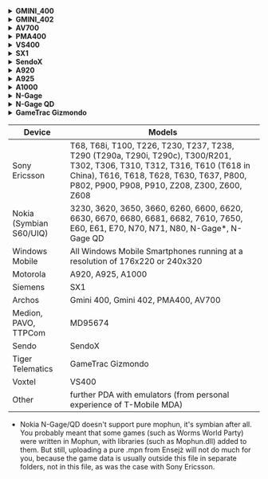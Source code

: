 <details>
<summary><b>GMINI_400</b></summary>

![Device](GMINI_400.jpg)

The Gmini is a series of portable audio and video players released by Archos.

* <b>Release date</b>: August 31, 2004
* <b>Storage</b>: 20GB
* <b>Display</b>: 2.2 "LCD 220 x 176 pixels, 262,000 colors and TV output.
</details>
<details>
<summary><b>GMINI_402</b></summary>

![Device](GMINI_402.jpg)

— The player includes a built-in game engine, Mophun for 3D-style games.

* <b>Release date</b>: July 12, 2005
</details>
<details>
<summary><b>AV700</b></summary>

![Device](AV700.jpg)

— The AV700 comes in 40, 80 or 100 gigabyte models. The built-in screen resolution is 420 by 234.

— The AV700 has a built-in Mophun gaming engine.

* <b>Release date</b>: May 23, 2005
</details>
<details>
<summary><b>PMA400</b></summary>

![Device](PMA400.jpg)

— The Archos PMA400 is a personal digital assistant (PDA) from Archos.

— Based on the Linux Qtopia Embedded operating system.

— Games using the Mophun engine

* <b>Release date</b>: January 2005
* <b>Storage</b>: 20/30GB
* <b>Display</b>: QVGA, touchscreen, LCD
</details>

<details>
<summary><b>VS400</b></summary>

![Devices](VS400.jpg)

— The phone supports both Java and Mophun. There is only one game in the Mophun folder, this is the Xfinity arcade game, which is well known to owners of Sony Ericsson phones. It was not possible to find any other games for this phone, on the official website of Mophun there was no mention of support for Voxtel devices, let's hope that this is temporary.

* <b>Release date</b>: October 2005
</details>
<details>
<summary><b>SX1</b></summary>

![Devices](SX1.jpg)

— The Siemens SX1 is a GSM mobile phone running version 1.2 of the Series 60 platform for the Symbian OS.
— Mophun 3D support
* <b>Release date</b>: Q3 2003
* <b>Storage</b>: 16MB
* <b>Display</b>: 176x220 (65,536 colours) TFT display
* <b>OS</b>: Symbian 6.1
</details>
<details>
<summary><b>SendoX</b></summary>

![Devices](SendoX.jpg)

— The Sendo X was Sendo's first Series 60 based "high-end" phone, developed after Sendo switched from the Microsoft to Symbian / Series 60 platforms.

* <b>Release date</b>: Q4 2003
* <b>Storage</b>: 32MB
* <b>Display</b>: TFT, 65K colors with 176 x 220 pixels (2.2 inches, 35 x 44 mm)
</details>

<details>
<summary><b>A920</b></summary>

![Devices](A920.jpg)

— Mophun 3D support

* <b>Release date</b>: 2003
* <b>Storage</b>: 8MB
* <b>Display</b>: TFT resistive touchscreen, 65K colors), 208 x 320 pixels, 3:2 ratio
* <b>OS</b>: Symbian 7.0, UIQ 2.0
</details>

<details>
<summary><b>A925</b></summary>

![Devices](A925.jpg)

— Mophun 3D support

* <b>Release date</b>: Q4 2003
* <b>Storage</b>: 32MB
* <b>Display</b>: TFT LCD, touchscreen, handwriting recognition, 40 × 61 mm, 208 × 320 pixels, 16-bit color depth / 65536 colors
* <b>OS</b>: Symbian OS 7.0, UIQ 2.0
</details>

<details>

<summary><b>A1000</b></summary>

![Devices](A1000.jpg)

— Mophun support

* <b>Release date</b>: Q1 2004
* <b>Storage</b>: 24MB
* <b>Display</b>: TFT resistive touchscreen, 65K colors, 208 x 320 pixels, 3:2 ratio (~132 ppi density)
* <b>OS</b>: Symbian OS 7.0, UIQ 2.1
</details>

<details>
<summary><b>N-Gage</b></summary>

![Devices](NGage.jpg)

— Mophun pure support

* <b>Release date</b>: 4 February 2008 (pre-release)
3 April 2008 (full release)
* <b>Storage</b>: 3.4MB
* <b>Display</b>: Landscape or portrait 320 x 240 pixels (except N97, with a 640 x 360 pixels screen, graphics are stretched and displayed in a letterbox format to keep aspect ratio)
* <b>OS</b>: Symbian S60 3rd edition (S60 5th edition on N97)
</details>

<details>
<summary><b>N-Gage QD</b></summary>

![Devices](NGage_QD.jpg)

— Mophun pure support

* <b>Release date</b>: May 2004
* <b>Storage</b>: 3.4MB
* <b>Display</b>: TFT, 4096 colors, 176 x 208 pixels (~130 ppi density)
* <b>OS</b>: Symbian 6.1, Series 60 1.0
</details>

<details>
<summary><b>GameTrac Gizmondo</b></summary>

![Devices](Gizmondo.jpg)

— The Gizmondo is a handheld gaming console developed by Tiger Telematics. It was released in the UK, Sweden and the U.S

— UK-based Synergenix is provifing its Mophun "software-based gaming console for mobile devices".

— This collaboration is a furtherance to the previously announced October 13, 2003 partnership with Synergenix Interactive AB whose mophun(TM) enables Java gaming. Traditional HW graphics accelerator, support for 3D Mophun Mobile Gaming Technology.

* <b>Release date</b>: March 19, 2005
* <b>Storage</b>: 64MB
* <b>Display</b>: 72 mm (2.8 inch) TFT screen, 320 × 240 pixels
* <b>OS</b>: Windows CE
</details>

| Device | Models |
| ------ | ------ |
| Sony Ericsson | T68, T68i, T100, T226, T230, T237, T238, T290 (T290a, T290i, T290c), T300/R201, T302, T306, T310, T312, T316, T610 (T618 in China), T616, T618, T628, T630, T637, P800, P802, P900, P908, P910, Z208, Z300, Z600, Z608 |
| Nokia (Symbian S60/UIQ) | 3230, 3620, 3650, 3660, 6260, 6600, 6620, 6630, 6670, 6680, 6681, 6682, 7610, 7650, E60, E61, E70, N70, N71, N80, N-Gage*, N-Gage QD |
| Windows Mobile | All Windows Mobile Smartphones running at a resolution of 176x220 or 240x320 |
| Motorola | A920, A925, A1000 |
| Siemens | SX1 |
| Archos | Gmini 400, Gmini 402, PMA400, AV700 |
| Medion, PAVO, TTPCom | MD95674 |
| Sendo | SendoX |
| Tiger Telematics | GameTrac Gizmondo |
| Voxtel | VS400 |
| Other | further PDA with emulators (from personal experience of T-Mobile MDA) |

* Nokia N-Gage/QD doesn't support pure mophun, it's symbian after all. You probably meant that some games (such as Worms World Party) were written in Mophun, with libraries (such as Mophun.dll) added to them. But still, uploading a pure .mpn from Ensejż will not do much for you, because the game data is usually outside this file in separate folders, not in this file, as was the case with Sony Ericsson.
